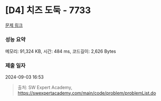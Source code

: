 # [D4] 치즈 도둑 - 7733 

[문제 링크](https://swexpertacademy.com/main/code/problem/problemDetail.do?contestProbId=AWrDOdQqRCUDFARG) 

### 성능 요약

메모리: 91,324 KB, 시간: 484 ms, 코드길이: 2,626 Bytes

### 제출 일자

2024-09-03 16:53



> 출처: SW Expert Academy, https://swexpertacademy.com/main/code/problem/problemList.do